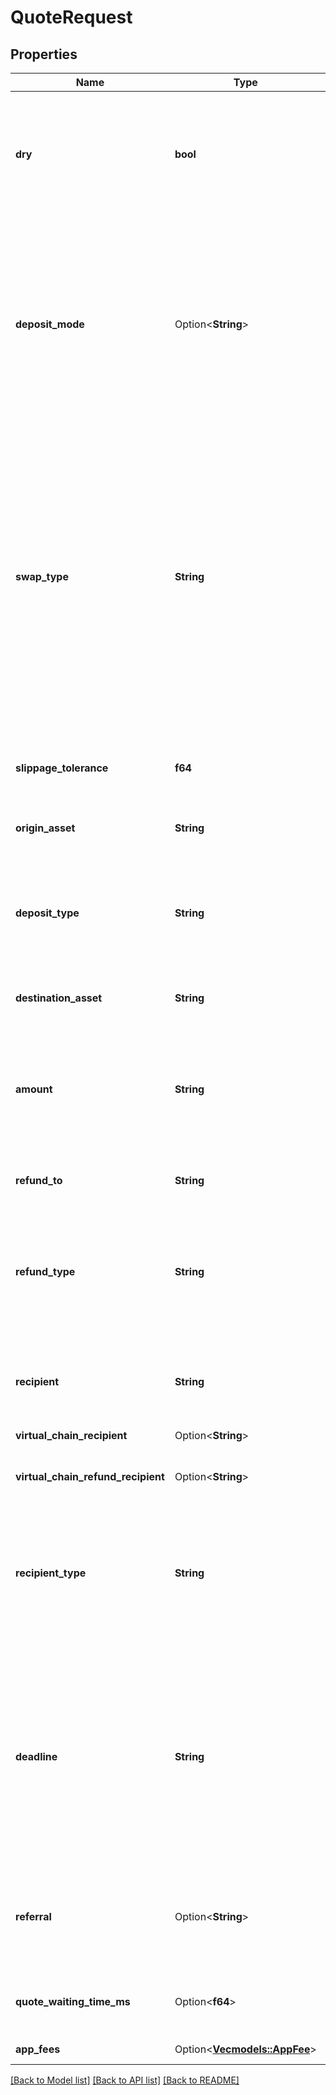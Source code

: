 # QuoteRequest

## Properties

Name | Type | Description | Notes
------------ | ------------- | ------------- | -------------
**dry** | **bool** | Flag indicating whether this is a dry run request. If `true`, the response will **NOT** contain the following fields: - `depositAddress` - `timeWhenInactive` - `deadline` | 
**deposit_mode** | Option<**String**> | What deposit address mode you will get in the response, most chain supports only `SIMPLE` and some(for example `stellar`) only `MEMO`: - `SIMPLE` - usual deposit with only deposit address. - `MEMO` - some chains will **REQUIRE** the `memo` together with `depositAddress` for swap to work. | [optional][default to Simple]
**swap_type** | **String** | How to interpret `amount` when performing the swap:   - `EXACT_INPUT` - requests the output amount for an exact input.   - `EXACT_OUTPUT` - requests the input amount for an exact output. The `refundTo` address always receives any excess tokens after the swap is complete.   - `FLEX_INPUT` - a flexible input amount that allows for partial deposits and variable amounts. | 
**slippage_tolerance** | **f64** | Slippage tolerance for the swap. This value is in basis points (1/100th of a percent), e.g. 100 for 1% slippage. | 
**origin_asset** | **String** | ID of the origin asset. | 
**deposit_type** | **String** | Type of deposit address: - `ORIGIN_CHAIN` - deposit address on the origin chain. - `INTENTS` - the account ID within NEAR Intents to which you should transfer assets. | 
**destination_asset** | **String** | ID of the destination asset. | 
**amount** | **String** | Amount to swap as the base amount. It is interpreted as the input or output amount based on the `swapType` flag and is specified in the smallest unit of the currency (e.g., wei for ETH). | 
**refund_to** | **String** | Address used for refunds. | 
**refund_type** | **String** | Type of refund address: - `ORIGIN_CHAIN` - assets are refunded to the `refundTo` address on the origin chain. - `INTENTS` - assets are refunded to the `refundTo` Intents account. | 
**recipient** | **String** | Recipient address. The format must match `recipientType`. | 
**virtual_chain_recipient** | Option<**String**> | EVM address of a transfer recipient in a virtual chain | [optional]
**virtual_chain_refund_recipient** | Option<**String**> | EVM address of a refund recipient in a virtual chain | [optional]
**recipient_type** | **String** | Type of recipient address: - `DESTINATION_CHAIN` - assets are transferred to the chain of `destinationAsset`. - `INTENTS` - assets are transferred to an account inside Intents | 
**deadline** | **String** | Timestamp in ISO format that identifies when the user refund begins if the swap isn't completed by then. It must exceed the time required for the deposit transaction to be mined. For example, Bitcoin may require around one hour depending on the fees paid. | 
**referral** | Option<**String**> | Referral identifier (lowercase only). It will be reflected in the on-chain data and displayed on public analytics platforms. | [optional]
**quote_waiting_time_ms** | Option<**f64**> | Time in milliseconds the user is willing to wait for a quote from the relay. | [optional][default to 3000]
**app_fees** | Option<[**Vec<models::AppFee>**](AppFee.md)> | List of recipients and their fees | [optional]

[[Back to Model list]](../README.md#documentation-for-models) [[Back to API list]](../README.md#documentation-for-api-endpoints) [[Back to README]](../README.md)


